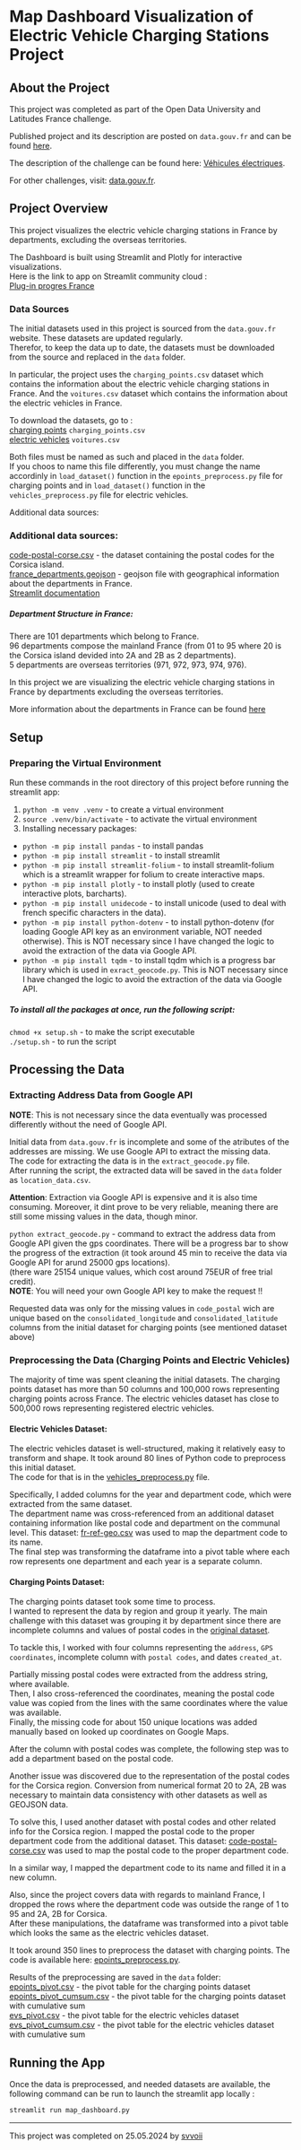 # Map Dashboard Visualization of Electric Vehicle Charging Stations Project

## About the Project  

This project was completed as part of the Open Data University and Latitudes France challenge.  

Published project and its description are posted on `data.gouv.fr` and can be found [here](https://www.data.gouv.fr/fr/reuses/visualisation-de-ladoption-des-vehicules-electriques-et-de-linfrastructure-de-recharge-en-france/).  

The description of the challenge can be found here: [Véhicules électriques](https://defis.data.gouv.fr/defis/65a923a083cf5f728c9934b3/).    

For other challenges, visit: [data.gouv.fr](https://defis.data.gouv.fr/).


## Project Overview

This project visualizes the electric vehicle charging stations in France by departments, excluding the overseas territories.  

The Dashboard is built using Streamlit and Plotly for interactive visualizations.  
Here is the link to app on Streamlit community cloud :  
[Plug-in progres France](https://ev-plug-in-france.streamlit.app/)  

### Data Sources

The initial datasets used in this project is sourced from the `data.gouv.fr` website. These datasets are updated regularly.  
Therefor, to keep the data up to date, the datasets must be downloaded from the source and replaced in the `data` folder.  

In particular, the project uses the `charging_points.csv` dataset which contains the information about the electric vehicle charging stations in France. And the `voitures.csv` dataset which contains the information about the electric vehicles in France.  

To download the datasets, go to :  
[charging points](https://www.data.gouv.fr/fr/datasets/fichier-consolide-des-bornes-de-recharge-pour-vehicules-electriques/) `charging_points.csv`    
[electric vehicles](https://www.data.gouv.fr/fr/datasets/voitures-particulieres-immatriculees-par-commune-et-par-type-de-recharge-jeu-de-donnees-aaadata/) `voitures.csv`  

Both files must be named as such and placed in the `data` folder.  
If you choos to name this file differently, you must change the name accordinly in `load_dataset()` function in the `epoints_preprocess.py` file for charging points and in `load_dataset()` function in the `vehicles_preprocess.py` file for electric vehicles.    

Additional data sources:  
### Additional data sources:  
[code-postal-corse.csv](https://www.data.corsica/explore/dataset/code-postal-code-insee-2015/table/) - the dataset containing the postal codes for the Corsica island.  
[france_departments.geojson](https://github.com/gregoiredavid/france-geojson) - geojson file with geographical information about the departments in France.  
[Streamlit documentation](https://docs.streamlit.io/)  

##### Department Structure in France:

There are 101 departments which belong to France.  
96 departments compose the mainland France (from 01 to 95 where 20 is the Corsica island devided into 2A and 2B as 2 departments).  
5 departments are overseas territories (971, 972, 973, 974, 976).  

In this project we are visualizing the electric vehicle charging stations in France by departments excluding the overseas territories.  

More information about the departments in France can be found [here](https://www.regions-et-departements.fr/departements-francais?utm_content=cmp-true)  


## Setup

### Preparing the Virtual Environment

Run these commands in the root directory of this project before running the streamlit app:  
1. `python -m venv .venv` - to create a virtual environment  
2. `source .venv/bin/activate` - to activate the virtual environment  
3. Installing necessary packages:
- `python -m pip install pandas` - to install pandas  
- `python -m pip install streamlit` - to install streamlit  
- `python -m pip install streamlit-folium` - to install streamlit-folium which is a streamlit wrapper for folium to create interactive maps.  
- `python -m pip install plotly` - to install plotly (used to create interactive plots, barcharts).  
- `python -m pip install unidecode` - to install unicode (used to deal with french specific characters in the data).  
- `python -m pip install python-dotenv` - to install python-dotenv (for loading Google API key as an environment variable, NOT needed otherwise). This is NOT necessary since I have changed the logic to avoid the extraction of the data via Google API.    
- `python -m pip install tqdm` - to install tqdm which is a progress bar library which is used in `exract_geocode.py`. This is NOT necessary since I have changed the logic to avoid the extraction of the data via Google API.      

##### To install all the packages at once, run the following script:  
`chmod +x setup.sh` - to make the script executable  
`./setup.sh` - to run the script  

## Processing the Data

### Extracting Address Data from Google API
**NOTE**: This is not necessary since the data eventually was processed differently without the need of Google API.   

Initial data from `data.gouv.fr` is incomplete and some of the atributes of the addresses are missing. We use Google API to extract the missing data.  
The code for extracting the data is in the `extract_geocode.py` file.  
After running the script, the extracted data will be saved in the `data` folder as `location_data.csv`.  

**Attention**: Extraction via Google API is expensive and it is also time consuming. Moreover, it dint prove to be very reliable, meaning there are still some missing values in the data, though minor.  

`python extract_geocode.py` - command to extract the address data from Google API given the gps coordinates. There will be a progress bar to show the progress of the extraction (it took around 45 min to receive the data via Google API for arund 25000 gps locations).      
(there ware 25154 unique values, which cost around 75EUR of free trial credit).  
**NOTE**: You will need your own Google API key to make the request !!  

Requested data was only for the missing values in `code_postal` wich are unique based on the `consolidated_longitude` and `consolidated_latitude` columns from the initial dataset for charging points (see mentioned dataset above)  

### Preprocessing the Data (Charging Points and Electric Vehicles)

The majority of time was spent cleaning the initial datasets. The charging points dataset has more than 50 columns and 100,000 rows representing charging points across France. The electric vehicles dataset has close to 500,000 rows representing registered electric vehicles.

#### Electric Vehicles Dataset:

The electric vehicles dataset is well-structured, making it relatively easy to transform and shape. It took around 80 lines of Python code to preprocess this initial dataset.  
The code for that is in the [vehicles_preprocess.py](vehicles_preprocess.py) file.  

Specifically, I added columns for the year and department code, which were extracted from the same dataset.  
The department name was cross-referenced from an additional dataset containing information like postal code and department on the communal level. This dataset: [fr-ref-geo.csv](data/fr-ref-geo.csv) was used to map the department code to its name.  
The final step was transforming the dataframe into a pivot table where each row represents one department and each year is a separate column.  

#### Charging Points Dataset:

The charging points dataset took some time to process.  
I wanted to represent the data by region and group it yearly. The main challenge with this dataset was grouping it by department since there are incomplete columns and values of postal codes in the [original dataset](data/charging_points.csv).    

To tackle this, I worked with four columns representing the `address`, `GPS coordinates`, incomplete column with `postal codes`, and dates `created_at`.  

Partially missing postal codes were extracted from the address string, where available.  
Then, I also cross-referenced the coordinates, meaning the postal code value was copied from the lines with the same coordinates where the value was available.  
Finally, the missing code for about 150 unique locations was added manually based on looked up coordinates on Google Maps.

After the column with postal codes was complete, the following step was to add a department based on the postal code.  

Another issue was discovered due to the representation of the postal codes for the Corsica region.   Conversion from numerical format 20 to 2A, 2B was necessary to maintain data consistency with other datasets as well as GEOJSON data.  

To solve this, I used another dataset with postal codes and other related info for the Corsica region. I mapped the postal code to the proper department code from the additional dataset. This dataset: [code-postal-corse.csv](data/code-postal-corse.csv) was used to map the postal code to the proper department code.  

In a similar way, I mapped the department code to its name and filled it in a new column. 

Also, since the project covers data with regards to mainland France, I dropped the rows where the department code was outside the range of 1 to 95 and 2A, 2B for Corsica.  
After these manipulations, the dataframe was transformed into a pivot table which looks the same as the electric vehicles dataset.

It took around 350 lines to preprocess the dataset with charging points. The code is available here: [epoints_preprocess.py](epoints_preprocess.py).  

Results of the preprocessing are saved in the `data` folder:  
[epoints_pivot.csv](data/epoints_pivot.csv) - the pivot table for the charging points dataset  
[epoints_pivot_cumsum.csv](data/epoints_pivot_cumsum.csv) - the pivot table for the charging points dataset with cumulative sum  
[evs_pivot.csv](data/evs_pivot.csv) - the pivot table for the electric vehicles dataset  
[evs_pivot_cumsum.csv](data/evs_pivot_cumsum.csv) - the pivot table for the electric vehicles dataset with cumulative sum  

## Running the App

Once the data is preprocessed, and needed datasets are available, the following command can be run to launch the streamlit app locally :

```bash
streamlit run map_dashboard.py
```


***
This project was completed on 25.05.2024 by [svvoii](https://github.com/svvoii)

